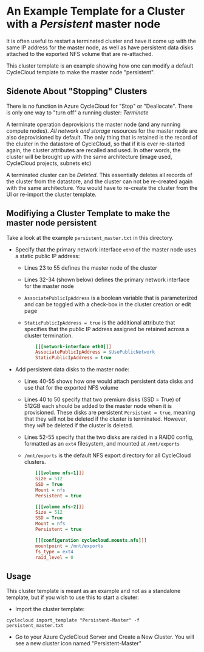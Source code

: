 # An Example Template for a Cluster with a *_Persistent_* master node

It is often useful to restart a terminated cluster and have it come up with the same IP address for the master node, as well as have persistent data disks attached to the exported NFS volume that are re-attached.

This cluster template is an example showing how one can modify a default CycleCloud template to make the master node "persistent".

## Sidenote About "Stopping" Clusters
There is no function in Azure CycleCloud for "Stop" or "Deallocate". There is only one way to "turn off" a running cluster:  *Terminate*

A terminate operation deprovisions the master node (and any running compute nodes). *All network and storage* resources for the master node are also deprovisioned by default. The only thing that is retained is the record of the cluster in the datastore of CycleCloud, so that if it is ever re-started again, the cluster attributes are recalled and used. In other words, the cluster will be brought up with the same architecture (image used, CycleCloud projects, subnets etc)

A terminated cluster can be *Deleted*. This essentially deletes all records of the cluster from the datastore, and the cluster can not be re-created again with the same architecture. You would have to re-create the cluster from the UI or re-import the cluster template.

## Modifiying a Cluster Template to make the master node persistent

Take a look at the example `persistent_master.txt` in this directory.

- Specify that the primary network interface `eth0` of the master node uses a static public IP address:
  * Lines 23 to 55 defines the master node of the cluster
  * Lines 32-34 (shown below) defines the primary network interface for the master node
  * `AssociatePublicIpAddress` is a boolean variable that is parameterized and can be toggled with a check-box in the cluster creation or edit page
  * `StaticPublicIpAddress = true` is the additional attribute that specifies that the public IP address assigned be retained across a cluster termination. 

    ```INI
        [[[network-interface eth0]]]
        AssociatePublicIpAddress = $UsePublicNetwork
        StaticPublicIpAddress = true
    ```

- Add persistent data disks to the master node:

  * Lines 40-55 shows how one would attach persistent data disks and use that for the exported NFS volume
  * Lines 40 to 50 specify that two premium disks (SSD = True) of 512GB each should be added to the master node when it is provisioned. These disks are persistent `Persistent = true`, meaning that they will not be deleted if the cluster is terminated. However, they *will* be deleted if the cluster is deleted. 
  * Lines 52-55 specify that the two disks are raided in a RAID0 config, formatted as an `ext4` filesystem, and mounted at `/mnt/exports`
  * `/mnt/exports` is the default NFS export directory for all CycleCloud clusters.


    ```INI
        [[[volume nfs-1]]]
        Size = 512
        SSD = True
        Mount = nfs
        Persistent = true

        [[[volume nfs-2]]]
        Size = 512
        SSD = True
        Mount = nfs
        Persistent = true

        [[[configuration cyclecloud.mounts.nfs]]]
        mountpoint = /mnt/exports
        fs_type = ext4
        raid_level = 0
    ```



## Usage

This cluster template is meant as an example and not as a standalone template, but if you wish to use this to start a clsuter:

- Import the cluster template:
```CLI
cyclecloud import_template "Persistent-Master" -f persistent_master.txt
```
- Go to your Azure CycleCloud Server and Create a New Cluster. You will see a new cluster icon named "Persistent-Master"

